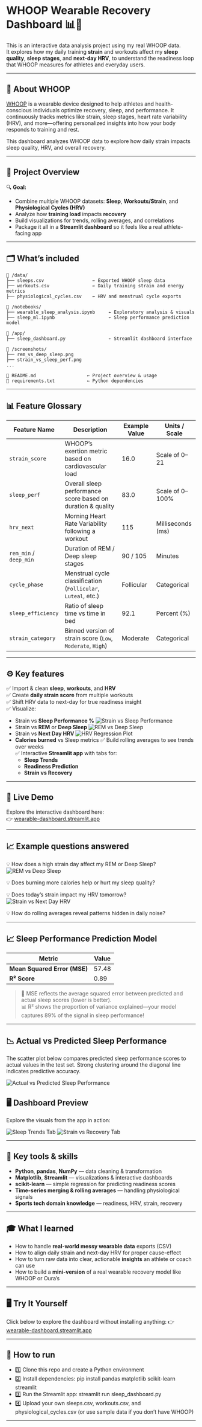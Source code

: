 # WHOOP Wearable Recovery Dashboard 📊💙

This is an interactive data analysis project using my real WHOOP data.  
It explores how my daily training **strain** and workouts affect my **sleep quality**, **sleep stages**, and **next-day HRV**, to understand the readiness loop that WHOOP measures for athletes and everyday users.

---

## 🧠 About WHOOP

[WHOOP](https://www.whoop.com/) is a wearable device designed to help athletes and health-conscious individuals optimize recovery, sleep, and performance. It continuously tracks metrics like strain, sleep stages, heart rate variability (HRV), and more—offering personalized insights into how your body responds to training and rest.

This dashboard analyzes WHOOP data to explore how daily strain impacts sleep quality, HRV, and overall recovery.

---

## 🚀 **Project Overview**

🔍 **Goal:**  
- Combine multiple WHOOP datasets: **Sleep**, **Workouts/Strain**, and **Physiological Cycles (HRV)**
- Analyze how **training load** impacts **recovery**
- Build visualizations for trends, rolling averages, and correlations
- Package it all in a **Streamlit dashboard** so it feels like a real athlete-facing app

---

## 🗂️ **What’s included**

```
📁 /data/
├── sleeps.csv                  ← Exported WHOOP sleep data
├── workouts.csv                ← Daily training strain and energy metrics
├── physiological_cycles.csv    ← HRV and menstrual cycle exports

📁 /notebooks/
├── wearable_sleep_analysis.ipynb     ← Exploratory analysis & visuals
├── sleep_ml.ipynb                    ← Sleep performance prediction model

📁 /app/
├── sleep_dashboard.py                ← Streamlit dashboard interface

📁 /screenshots/
├── rem_vs_deep_sleep.png
├── strain_vs_sleep_perf.png
...

📝 README.md                   ← Project overview & usage
📄 requirements.txt            ← Python dependencies
```


---

## 📊 Feature Glossary

| Feature Name            | Description                                                     | Example Value | Units / Scale       |
|------------------------|------------------------------------------------------------------|---------------|---------------------|
| `strain_score`         | WHOOP’s exertion metric based on cardiovascular load             | 16.0          | Scale of 0–21       |
| `sleep_perf`           | Overall sleep performance score based on duration & quality      | 83.0          | Scale of 0–100%     |
| `hrv_next`             | Morning Heart Rate Variability following a workout               | 115           | Milliseconds (ms)   |
| `rem_min` / `deep_min` | Duration of REM / Deep sleep stages                              | 90 / 105      | Minutes             |
| `cycle_phase`          | Menstrual cycle classification (`Follicular`, `Luteal`, etc.)    | Follicular    | Categorical         |
| `sleep_efficiency`     | Ratio of sleep time vs time in bed                               | 92.1          | Percent (%)         |
| `strain_category`      | Binned version of strain score (`Low`, `Moderate`, `High`)        | Moderate      | Categorical         |

---

## ⚙️ **Key features**

✅ Import & clean **sleep**, **workouts**, and **HRV**  
✅ Create **daily strain score** from multiple workouts  
✅ Shift HRV data to next-day for true readiness insight  
✅ Visualize:
- Strain vs **Sleep Performance %**
![Strain vs Sleep Performance](screenshots/strain_vs_sleep_perf.png)
- Strain vs **REM** or **Deep Sleep**
![REM vs Deep Sleep](screenshots/rem_vs_deep_sleep.png)
- Strain vs **Next Day HRV**
  ![HRV Regression Plot](screenshots/strain_hrv_regression.png)
- **Calories burned** vs Sleep metrics
✅ Build rolling averages to see trends over weeks  
✅ Interactive **Streamlit app** with tabs for:
  - **Sleep Trends**
  - **Readiness Prediction**
  - **Strain vs Recovery**

---

## 🚀 Live Demo

Explore the interactive dashboard here:  
👉 [wearable-dashboard.streamlit.app](https://wearable-dashboard-nitfqisrqchcd2sizgzdzg.streamlit.app/)

---

## 📈 **Example questions answered**

💡 How does a high strain day affect my REM or Deep Sleep? 
![REM vs Deep Sleep](screenshots/rem_vs_deep_sleep.png)

💡 Does burning more calories help or hurt my sleep quality?

💡 Does today’s strain impact my HRV tomorrow?  
![Strain vs Next Day HRV](screenshots/strain_vs_hrv.png)

💡 How do rolling averages reveal patterns hidden in daily noise?

---

## 📈 Sleep Performance Prediction Model

| Metric | Value |
|--------|-------|
| **Mean Squared Error (MSE)** | 57.48 |
| **R² Score**                 | 0.89  |

> 🧠 MSE reflects the average squared error between predicted and actual sleep scores (lower is better).  
> 📊 R² shows the proportion of variance explained—your model captures 89% of the signal in sleep performance!

---

## 📉 Actual vs Predicted Sleep Performance

The scatter plot below compares predicted sleep performance scores to actual values in the test set. Strong clustering around the diagonal line indicates predictive accuracy.

![Actual vs Predicted Sleep Performance](screenshots/actual_vs_predicted_sleep_perf.png)

## 🖥️ Dashboard Preview

Explore the visuals from the app in action:

![Sleep Trends Tab](screenshots/totalsleepduration.png) 
![Strain vs Recovery Tab](screenshots/strain_vs_sleep_perf.png)

---

## 🧩 **Key tools & skills**

- **Python**, **pandas**, **NumPy** — data cleaning & transformation
- **Matplotlib**, **Streamlit** — visualizations & interactive dashboards
- **scikit-learn** — simple regression for predicting readiness scores
- **Time-series merging & rolling averages** — handling physiological signals
- **Sports tech domain knowledge** — readiness, HRV, strain, recovery

---

## 🎓 **What I learned**

- How to handle **real-world messy wearable data** exports (CSV)
- How to align daily strain and next-day HRV for proper cause-effect
- How to turn raw data into clear, actionable **insights** an athlete or coach can use
- How to build a **mini-version** of a real wearable recovery model like WHOOP or Oura’s

---

## 🖥️ Try It Yourself

Click below to explore the dashboard without installing anything: 
👉 [wearable-dashboard.streamlit.app](https://wearable-dashboard-nitfqisrqchcd2sizgzdzg.streamlit.app/)

---

## 🚀 **How to run**

- 1️⃣ Clone this repo and create a Python environment  
- 2️⃣ Install dependencies:
pip install pandas matplotlib scikit-learn streamlit
- 3️⃣ Run the Streamlit app:
streamlit run sleep_dashboard.py
- 4️⃣ Upload your own sleeps.csv, workouts.csv, and physiological_cycles.csv
(or use sample data if you don’t have WHOOP)


---

